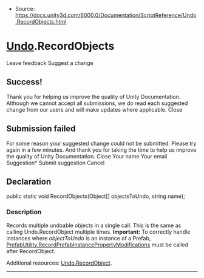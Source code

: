 * Source: https://docs.unity3d.com/6000.0/Documentation/ScriptReference/Undo.RecordObjects.html

#  [Undo](https://docs.unity3d.com/6000.0/Documentation/ScriptReference/Undo.html).RecordObjects
Leave feedback
Suggest a change
## Success!
Thank you for helping us improve the quality of Unity Documentation. Although we cannot accept all submissions, we do read each suggested change from our users and will make updates where applicable.
Close
## Submission failed
For some reason your suggested change could not be submitted. Please <a>try again</a> in a few minutes. And thank you for taking the time to help us improve the quality of Unity Documentation.
Close
Your name Your email Suggestion* Submit suggestion
Cancel
## Declaration
public static void RecordObjects(Object[] objectsToUndo, string name); 
### Description
Records multiple undoable objects in a single call. This is the same as calling Undo.RecordObject multiple times.
**Important:** To correctly handle instances where _objectToUndo_ is an instance of a Prefab, [PrefabUtility.RecordPrefabInstancePropertyModifications](https://docs.unity3d.com/6000.0/Documentation/ScriptReference/PrefabUtility.RecordPrefabInstancePropertyModifications.html) must be called after RecordObject.  
  
Additional resources: [Undo.RecordObject](https://docs.unity3d.com/6000.0/Documentation/ScriptReference/Undo.RecordObject.html).
* * *
